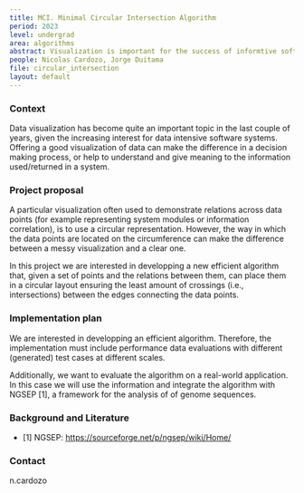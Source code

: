```yaml
---
title: MCI. Minimal Circular Intersection Algorithm
period: 2023
level: undergrad
area: algorithms
abstract: Visualization is important for the success of informtive software. Setting a correct layout can change the perception of a result from simple to complex. We will improve the visualization of circular layouts.
people: Nicolas Cardozo, Jorge Duitama
file: circular_intersection
layout: default
---
```


### Context

Data visualization has become quite an important topic in the last couple of years, given the 
increasing interest for data intensive software systems. Offering a good visualization of data
can make the difference in a decision making process, or help to understand and give meaning to the information used/returned in a system.

### Project proposal

A particular visualization often used to demonstrate relations across data points (for example representing system modules or information correlation), is to use a circular representation. However, the way in which the data points are located on the circumference can make the difference between a messy visualization and a clear one.

In this project we are interested in developping a new efficient algorithm that, given a set of points and the relations between them, can place them in a circular layout ensuring the least amount of crossings (i.e., intersections) between the edges connecting the data points.

### Implementation plan

We are interested in developping an efficient algorithm. Therefore, the implementation must include performance data evaluations with different (generated) test cases at different scales.

Additionally, we want to evaluate the algorithm on a real-world application. In this case we will use the information and integrate the algorithm with NGSEP [1], a framework for the analysis of of genome sequences.

### Background and Literature

- [1] NGSEP: <https://sourceforge.net/p/ngsep/wiki/Home/>

### Contact

n.cardozo
